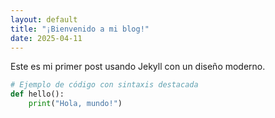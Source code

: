```yaml
---
layout: default
title: "¡Bienvenido a mi blog!"
date: 2025-04-11
---
```


Este es mi primer post usando Jekyll con un diseño moderno.

```python
# Ejemplo de código con sintaxis destacada
def hello():
    print("Hola, mundo!")
```